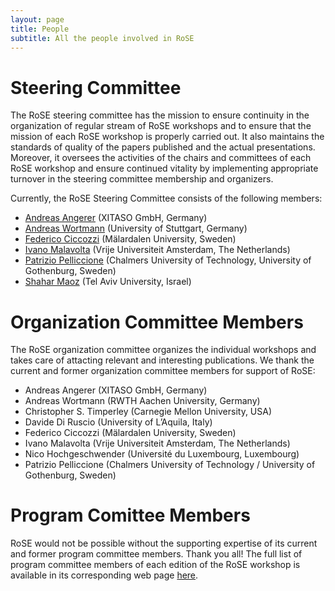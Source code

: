 ```yaml
---
layout: page
title: People
subtitle: All the people involved in RoSE
---
```


# Steering Committee
The RoSE steering committee has the mission to ensure continuity in the organization of regular stream of RoSE workshops and to ensure that the mission of each RoSE workshop is properly carried out. It also maintains the standards of quality of the papers published and the actual presentations. Moreover, it oversees the activities of the chairs and committees of each RoSE workshop and ensure continued vitality by implementing appropriate turnover in the steering committee membership and organizers.

Currently, the RoSE Steering Committee consists of the following members:

- [Andreas Angerer](https://www.linkedin.com/in/dr-andreas-angerer-21b136175/) (XITASO GmbH, Germany)
- [Andreas Wortmann](http://www.wortmann.ac/) (University of Stuttgart, Germany)
- [Federico Ciccozzi](http://www.es.mdh.se/staff/266-Federico_Ciccozzi) (Mälardalen University, Sweden)
- [Ivano Malavolta](http://www.ivanomalavolta.com/pu) (Vrije Universiteit Amsterdam, The Netherlands)
- [Patrizio Pelliccione](http://www.patriziopelliccione.com/) (Chalmers University of Technology, University of Gothenburg, Sweden)
- [Shahar Maoz](http://www.cs.tau.ac.il/~maozs/) (Tel Aviv University, Israel)

# Organization Committee Members

The RoSE organization committee organizes the individual workshops and takes care of attacting relevant and interesting publications. We thank the current and former organization committee members for support of RoSE:

- Andreas Angerer (XITASO GmbH, Germany)
- Andreas Wortmann (RWTH Aachen University, Germany)
- Christopher S. Timperley (Carnegie Mellon University, USA)
- Davide Di Ruscio (University of L’Aquila, Italy)
- Federico Ciccozzi (Mälardalen University, Sweden)
- Ivano Malavolta (Vrije Universiteit Amsterdam, The Netherlands)
- Nico Hochgeschwender (Université du Luxembourg, Luxembourg)
- Patrizio Pelliccione (Chalmers University of Technology / University of Gothenburg, Sweden)

# Program Comittee Members

RoSE would not be possible without the supporting expertise of its current and former program committee members. Thank you all!
The full list of program committee members of each edition of the RoSE workshop is available in its corresponding web page [here](/workshops).
